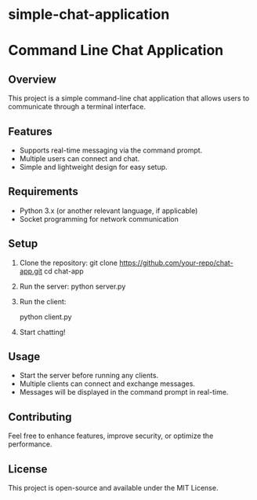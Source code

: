 # simple-chat-application
# Command Line Chat Application

## Overview
This project is a simple command-line chat application that allows users to communicate through a terminal interface.

## Features
- Supports real-time messaging via the command prompt.
- Multiple users can connect and chat.
- Simple and lightweight design for easy setup.

## Requirements
- Python 3.x (or another relevant language, if applicable)
- Socket programming for network communication

## Setup
1. Clone the repository:
    git clone https://github.com/your-repo/chat-app.git
cd chat-app
2. Run the server:
   python server.py
  
3. Run the client:
  
   python client.py
   
4. Start chatting!

## Usage
- Start the server before running any clients.
- Multiple clients can connect and exchange messages.
- Messages will be displayed in the command prompt in real-time.

## Contributing
Feel free to enhance features, improve security, or optimize the performance.

## License
This project is open-source and available under the MIT License.

